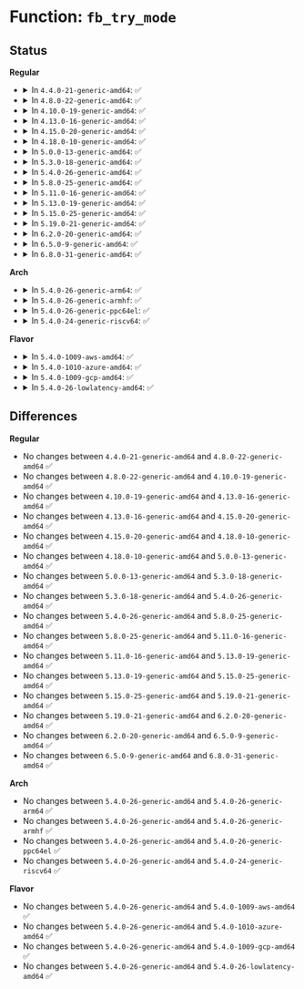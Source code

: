 # Function: <code>fb_try_mode</code>

## Status
<b>Regular</b>
<ul>
<li>
<details>
<summary>In <code>4.4.0-21-generic-amd64</code>: ✅</summary>

```c
int fb_try_mode(struct fb_var_screeninfo * var, struct fb_info * info, const struct fb_videomode * mode, unsigned int bpp)
```

```json
{
  "name": "fb_try_mode",
  "collision_type": "Unique Static",
  "inline_type": "No",
  "funcs": [
    {
      "addr": 18446744071583506000,
      "name": "fb_try_mode",
      "external": false,
      "loc": "drivers/video/fbdev/core/modedb.c:599",
      "file": "drivers/video/fbdev/core/modedb.c",
      "inline": "seen, unknown",
      "caller_inline": [],
      "caller_func": [
        "drivers/video/fbdev/core/modedb.c:fb_find_mode",
        "drivers/video/fbdev/core/modedb.c:fb_find_mode",
        "drivers/video/fbdev/core/modedb.c:fb_find_mode",
        "drivers/video/fbdev/core/modedb.c:fb_find_mode",
        "drivers/video/fbdev/core/modedb.c:fb_find_mode",
        "drivers/video/fbdev/core/modedb.c:fb_find_mode",
        "drivers/video/fbdev/core/modedb.c:fb_find_mode",
        "drivers/video/fbdev/core/modedb.c:fb_find_mode"
      ]
    }
  ],
  "symbols": [
    {
      "addr": 18446744071583506000,
      "name": "fb_try_mode",
      "section": ".text",
      "bind": "STB_LOCAL",
      "size": 154
    }
  ]
}
```
</details>
</li>
<li>
<details>
<summary>In <code>4.8.0-22-generic-amd64</code>: ✅</summary>

```c
int fb_try_mode(struct fb_var_screeninfo * var, struct fb_info * info, const struct fb_videomode * mode, unsigned int bpp)
```

```json
{
  "name": "fb_try_mode",
  "collision_type": "Unique Static",
  "inline_type": "No",
  "funcs": [
    {
      "addr": 18446744071583826704,
      "name": "fb_try_mode",
      "external": false,
      "loc": "drivers/video/fbdev/core/modedb.c:599",
      "file": "drivers/video/fbdev/core/modedb.c",
      "inline": "seen, unknown",
      "caller_inline": [],
      "caller_func": [
        "drivers/video/fbdev/core/modedb.c:fb_find_mode",
        "drivers/video/fbdev/core/modedb.c:fb_find_mode",
        "drivers/video/fbdev/core/modedb.c:fb_find_mode",
        "drivers/video/fbdev/core/modedb.c:fb_find_mode",
        "drivers/video/fbdev/core/modedb.c:fb_find_mode",
        "drivers/video/fbdev/core/modedb.c:fb_find_mode",
        "drivers/video/fbdev/core/modedb.c:fb_find_mode",
        "drivers/video/fbdev/core/modedb.c:fb_find_mode"
      ]
    }
  ],
  "symbols": [
    {
      "addr": 18446744071583826704,
      "name": "fb_try_mode",
      "section": ".text",
      "bind": "STB_LOCAL",
      "size": 154
    }
  ]
}
```
</details>
</li>
<li>
<details>
<summary>In <code>4.10.0-19-generic-amd64</code>: ✅</summary>

```c
int fb_try_mode(struct fb_var_screeninfo * var, struct fb_info * info, const struct fb_videomode * mode, unsigned int bpp)
```

```json
{
  "name": "fb_try_mode",
  "collision_type": "Unique Static",
  "inline_type": "No",
  "funcs": [
    {
      "addr": 18446744071583965952,
      "name": "fb_try_mode",
      "external": false,
      "loc": "drivers/video/fbdev/core/modedb.c:599",
      "file": "drivers/video/fbdev/core/modedb.c",
      "inline": "seen, unknown",
      "caller_inline": [],
      "caller_func": [
        "drivers/video/fbdev/core/modedb.c:fb_find_mode",
        "drivers/video/fbdev/core/modedb.c:fb_find_mode",
        "drivers/video/fbdev/core/modedb.c:fb_find_mode",
        "drivers/video/fbdev/core/modedb.c:fb_find_mode",
        "drivers/video/fbdev/core/modedb.c:fb_find_mode",
        "drivers/video/fbdev/core/modedb.c:fb_find_mode",
        "drivers/video/fbdev/core/modedb.c:fb_find_mode",
        "drivers/video/fbdev/core/modedb.c:fb_find_mode"
      ]
    }
  ],
  "symbols": [
    {
      "addr": 18446744071583965952,
      "name": "fb_try_mode",
      "section": ".text",
      "bind": "STB_LOCAL",
      "size": 154
    }
  ]
}
```
</details>
</li>
<li>
<details>
<summary>In <code>4.13.0-16-generic-amd64</code>: ✅</summary>

```c
int fb_try_mode(struct fb_var_screeninfo * var, struct fb_info * info, const struct fb_videomode * mode, unsigned int bpp)
```

```json
{
  "name": "fb_try_mode",
  "collision_type": "Unique Static",
  "inline_type": "No",
  "funcs": [
    {
      "addr": 18446744071584014384,
      "name": "fb_try_mode",
      "external": false,
      "loc": "drivers/video/fbdev/core/modedb.c:599",
      "file": "drivers/video/fbdev/core/modedb.c",
      "inline": "seen, unknown",
      "caller_inline": [],
      "caller_func": [
        "drivers/video/fbdev/core/modedb.c:fb_find_mode",
        "drivers/video/fbdev/core/modedb.c:fb_find_mode",
        "drivers/video/fbdev/core/modedb.c:fb_find_mode",
        "drivers/video/fbdev/core/modedb.c:fb_find_mode",
        "drivers/video/fbdev/core/modedb.c:fb_find_mode",
        "drivers/video/fbdev/core/modedb.c:fb_find_mode",
        "drivers/video/fbdev/core/modedb.c:fb_find_mode",
        "drivers/video/fbdev/core/modedb.c:fb_find_mode",
        "drivers/video/fbdev/core/modedb.c:fb_find_mode"
      ]
    }
  ],
  "symbols": [
    {
      "addr": 18446744071584014384,
      "name": "fb_try_mode",
      "section": ".text",
      "bind": "STB_LOCAL",
      "size": 150
    }
  ]
}
```
</details>
</li>
<li>
<details>
<summary>In <code>4.15.0-20-generic-amd64</code>: ✅</summary>

```c
int fb_try_mode(struct fb_var_screeninfo * var, struct fb_info * info, const struct fb_videomode * mode, unsigned int bpp)
```

```json
{
  "name": "fb_try_mode",
  "collision_type": "Unique Static",
  "inline_type": "No",
  "funcs": [
    {
      "addr": 18446744071584230320,
      "name": "fb_try_mode",
      "external": false,
      "loc": "drivers/video/fbdev/core/modedb.c:599",
      "file": "drivers/video/fbdev/core/modedb.c",
      "inline": "seen, unknown",
      "caller_inline": [],
      "caller_func": [
        "drivers/video/fbdev/core/modedb.c:fb_find_mode",
        "drivers/video/fbdev/core/modedb.c:fb_find_mode",
        "drivers/video/fbdev/core/modedb.c:fb_find_mode",
        "drivers/video/fbdev/core/modedb.c:fb_find_mode",
        "drivers/video/fbdev/core/modedb.c:fb_find_mode",
        "drivers/video/fbdev/core/modedb.c:fb_find_mode",
        "drivers/video/fbdev/core/modedb.c:fb_find_mode",
        "drivers/video/fbdev/core/modedb.c:fb_find_mode",
        "drivers/video/fbdev/core/modedb.c:fb_find_mode"
      ]
    }
  ],
  "symbols": [
    {
      "addr": 18446744071584230320,
      "name": "fb_try_mode",
      "section": ".text",
      "bind": "STB_LOCAL",
      "size": 153
    }
  ]
}
```
</details>
</li>
<li>
<details>
<summary>In <code>4.18.0-10-generic-amd64</code>: ✅</summary>

```c
int fb_try_mode(struct fb_var_screeninfo * var, struct fb_info * info, const struct fb_videomode * mode, unsigned int bpp)
```

```json
{
  "name": "fb_try_mode",
  "collision_type": "Unique Static",
  "inline_type": "No",
  "funcs": [
    {
      "addr": 18446744071584450624,
      "name": "fb_try_mode",
      "external": false,
      "loc": "drivers/video/fbdev/core/modedb.c:599",
      "file": "drivers/video/fbdev/core/modedb.c",
      "inline": "seen, unknown",
      "caller_inline": [],
      "caller_func": [
        "drivers/video/fbdev/core/modedb.c:fb_find_mode",
        "drivers/video/fbdev/core/modedb.c:fb_find_mode",
        "drivers/video/fbdev/core/modedb.c:fb_find_mode",
        "drivers/video/fbdev/core/modedb.c:fb_find_mode",
        "drivers/video/fbdev/core/modedb.c:fb_find_mode",
        "drivers/video/fbdev/core/modedb.c:fb_find_mode",
        "drivers/video/fbdev/core/modedb.c:fb_find_mode",
        "drivers/video/fbdev/core/modedb.c:fb_find_mode",
        "drivers/video/fbdev/core/modedb.c:fb_find_mode"
      ]
    }
  ],
  "symbols": [
    {
      "addr": 18446744071584450624,
      "name": "fb_try_mode",
      "section": ".text",
      "bind": "STB_LOCAL",
      "size": 151
    }
  ]
}
```
</details>
</li>
<li>
<details>
<summary>In <code>5.0.0-13-generic-amd64</code>: ✅</summary>

```c
int fb_try_mode(struct fb_var_screeninfo * var, struct fb_info * info, const struct fb_videomode * mode, unsigned int bpp)
```

```json
{
  "name": "fb_try_mode",
  "collision_type": "Unique Static",
  "inline_type": "No",
  "funcs": [
    {
      "addr": 18446744071584547280,
      "name": "fb_try_mode",
      "external": false,
      "loc": "drivers/video/fbdev/core/modedb.c:599",
      "file": "drivers/video/fbdev/core/modedb.c",
      "inline": "seen, unknown",
      "caller_inline": [],
      "caller_func": [
        "drivers/video/fbdev/core/modedb.c:fb_find_mode",
        "drivers/video/fbdev/core/modedb.c:fb_find_mode",
        "drivers/video/fbdev/core/modedb.c:fb_find_mode",
        "drivers/video/fbdev/core/modedb.c:fb_find_mode",
        "drivers/video/fbdev/core/modedb.c:fb_find_mode",
        "drivers/video/fbdev/core/modedb.c:fb_find_mode",
        "drivers/video/fbdev/core/modedb.c:fb_find_mode",
        "drivers/video/fbdev/core/modedb.c:fb_find_mode",
        "drivers/video/fbdev/core/modedb.c:fb_find_mode"
      ]
    }
  ],
  "symbols": [
    {
      "addr": 18446744071584547280,
      "name": "fb_try_mode",
      "section": ".text",
      "bind": "STB_LOCAL",
      "size": 151
    }
  ]
}
```
</details>
</li>
<li>
<details>
<summary>In <code>5.3.0-18-generic-amd64</code>: ✅</summary>

```c
int fb_try_mode(struct fb_var_screeninfo * var, struct fb_info * info, const struct fb_videomode * mode, unsigned int bpp)
```

```json
{
  "name": "fb_try_mode",
  "collision_type": "Unique Static",
  "inline_type": "No",
  "funcs": [
    {
      "addr": 18446744071584745040,
      "name": "fb_try_mode",
      "external": false,
      "loc": "drivers/video/fbdev/core/modedb.c:599",
      "file": "drivers/video/fbdev/core/modedb.c",
      "inline": "seen, unknown",
      "caller_inline": [],
      "caller_func": [
        "drivers/video/fbdev/core/modedb.c:fb_find_mode",
        "drivers/video/fbdev/core/modedb.c:fb_find_mode",
        "drivers/video/fbdev/core/modedb.c:fb_find_mode",
        "drivers/video/fbdev/core/modedb.c:fb_find_mode",
        "drivers/video/fbdev/core/modedb.c:fb_find_mode",
        "drivers/video/fbdev/core/modedb.c:fb_find_mode",
        "drivers/video/fbdev/core/modedb.c:fb_find_mode",
        "drivers/video/fbdev/core/modedb.c:fb_find_mode",
        "drivers/video/fbdev/core/modedb.c:fb_find_mode"
      ]
    }
  ],
  "symbols": [
    {
      "addr": 18446744071584745040,
      "name": "fb_try_mode",
      "section": ".text",
      "bind": "STB_LOCAL",
      "size": 151
    }
  ]
}
```
</details>
</li>
<li>
<details>
<summary>In <code>5.4.0-26-generic-amd64</code>: ✅</summary>

```c
int fb_try_mode(struct fb_var_screeninfo * var, struct fb_info * info, const struct fb_videomode * mode, unsigned int bpp)
```

```json
{
  "name": "fb_try_mode",
  "collision_type": "Unique Static",
  "inline_type": "No",
  "funcs": [
    {
      "addr": 18446744071584879824,
      "name": "fb_try_mode",
      "external": false,
      "loc": "drivers/video/fbdev/core/modedb.c:542",
      "file": "drivers/video/fbdev/core/modedb.c",
      "inline": "seen, unknown",
      "caller_inline": [],
      "caller_func": [
        "drivers/video/fbdev/core/modedb.c:fb_find_mode",
        "drivers/video/fbdev/core/modedb.c:fb_find_mode",
        "drivers/video/fbdev/core/modedb.c:fb_find_mode",
        "drivers/video/fbdev/core/modedb.c:fb_find_mode",
        "drivers/video/fbdev/core/modedb.c:fb_find_mode",
        "drivers/video/fbdev/core/modedb.c:fb_find_mode",
        "drivers/video/fbdev/core/modedb.c:fb_find_mode",
        "drivers/video/fbdev/core/modedb.c:fb_find_mode",
        "drivers/video/fbdev/core/modedb.c:fb_find_mode"
      ]
    }
  ],
  "symbols": [
    {
      "addr": 18446744071584879824,
      "name": "fb_try_mode",
      "section": ".text",
      "bind": "STB_LOCAL",
      "size": 151
    }
  ]
}
```
</details>
</li>
<li>
<details>
<summary>In <code>5.8.0-25-generic-amd64</code>: ✅</summary>

```c
int fb_try_mode(struct fb_var_screeninfo * var, struct fb_info * info, const struct fb_videomode * mode, unsigned int bpp)
```

```json
{
  "name": "fb_try_mode",
  "collision_type": "Unique Static",
  "inline_type": "No",
  "funcs": [
    {
      "addr": 18446744071585577024,
      "name": "fb_try_mode",
      "external": false,
      "loc": "drivers/video/fbdev/core/modedb.c:542",
      "file": "drivers/video/fbdev/core/modedb.c",
      "inline": "seen, unknown",
      "caller_inline": [],
      "caller_func": [
        "drivers/video/fbdev/core/modedb.c:fb_find_mode",
        "drivers/video/fbdev/core/modedb.c:fb_find_mode",
        "drivers/video/fbdev/core/modedb.c:fb_find_mode",
        "drivers/video/fbdev/core/modedb.c:fb_find_mode",
        "drivers/video/fbdev/core/modedb.c:fb_find_mode",
        "drivers/video/fbdev/core/modedb.c:fb_find_mode",
        "drivers/video/fbdev/core/modedb.c:fb_find_mode",
        "drivers/video/fbdev/core/modedb.c:fb_find_mode",
        "drivers/video/fbdev/core/modedb.c:fb_find_mode"
      ]
    }
  ],
  "symbols": [
    {
      "addr": 18446744071585577024,
      "name": "fb_try_mode",
      "section": ".text",
      "bind": "STB_LOCAL",
      "size": 161
    }
  ]
}
```
</details>
</li>
<li>
<details>
<summary>In <code>5.11.0-16-generic-amd64</code>: ✅</summary>

```c
int fb_try_mode(struct fb_var_screeninfo * var, struct fb_info * info, const struct fb_videomode * mode, unsigned int bpp)
```

```json
{
  "name": "fb_try_mode",
  "collision_type": "Unique Static",
  "inline_type": "No",
  "funcs": [
    {
      "addr": 18446744071585710480,
      "name": "fb_try_mode",
      "external": false,
      "loc": "drivers/video/fbdev/core/modedb.c:542",
      "file": "drivers/video/fbdev/core/modedb.c",
      "inline": "seen, unknown",
      "caller_inline": [],
      "caller_func": [
        "drivers/video/fbdev/core/modedb.c:fb_find_mode",
        "drivers/video/fbdev/core/modedb.c:fb_find_mode",
        "drivers/video/fbdev/core/modedb.c:fb_find_mode",
        "drivers/video/fbdev/core/modedb.c:fb_find_mode",
        "drivers/video/fbdev/core/modedb.c:fb_find_mode",
        "drivers/video/fbdev/core/modedb.c:fb_find_mode",
        "drivers/video/fbdev/core/modedb.c:fb_find_mode",
        "drivers/video/fbdev/core/modedb.c:fb_find_mode",
        "drivers/video/fbdev/core/modedb.c:fb_find_mode"
      ]
    }
  ],
  "symbols": [
    {
      "addr": 18446744071585710480,
      "name": "fb_try_mode",
      "section": ".text",
      "bind": "STB_LOCAL",
      "size": 161
    }
  ]
}
```
</details>
</li>
<li>
<details>
<summary>In <code>5.13.0-19-generic-amd64</code>: ✅</summary>

```c
int fb_try_mode(struct fb_var_screeninfo * var, struct fb_info * info, const struct fb_videomode * mode, unsigned int bpp)
```

```json
{
  "name": "fb_try_mode",
  "collision_type": "Unique Static",
  "inline_type": "No",
  "funcs": [
    {
      "addr": 18446744071585590896,
      "name": "fb_try_mode",
      "external": false,
      "loc": "drivers/video/fbdev/core/modedb.c:542",
      "file": "drivers/video/fbdev/core/modedb.c",
      "inline": "seen, unknown",
      "caller_inline": [],
      "caller_func": [
        "drivers/video/fbdev/core/modedb.c:fb_find_mode",
        "drivers/video/fbdev/core/modedb.c:fb_find_mode",
        "drivers/video/fbdev/core/modedb.c:fb_find_mode",
        "drivers/video/fbdev/core/modedb.c:fb_find_mode",
        "drivers/video/fbdev/core/modedb.c:fb_find_mode",
        "drivers/video/fbdev/core/modedb.c:fb_find_mode",
        "drivers/video/fbdev/core/modedb.c:fb_find_mode",
        "drivers/video/fbdev/core/modedb.c:fb_find_mode",
        "drivers/video/fbdev/core/modedb.c:fb_find_mode"
      ]
    }
  ],
  "symbols": [
    {
      "addr": 18446744071585590896,
      "name": "fb_try_mode",
      "section": ".text",
      "bind": "STB_LOCAL",
      "size": 157
    }
  ]
}
```
</details>
</li>
<li>
<details>
<summary>In <code>5.15.0-25-generic-amd64</code>: ✅</summary>

```c
int fb_try_mode(struct fb_var_screeninfo * var, struct fb_info * info, const struct fb_videomode * mode, unsigned int bpp)
```

```json
{
  "name": "fb_try_mode",
  "collision_type": "Unique Static",
  "inline_type": "No",
  "funcs": [
    {
      "addr": 18446744071586066576,
      "name": "fb_try_mode",
      "external": false,
      "loc": "drivers/video/fbdev/core/modedb.c:542",
      "file": "drivers/video/fbdev/core/modedb.c",
      "inline": "seen, unknown",
      "caller_inline": [],
      "caller_func": [
        "drivers/video/fbdev/core/modedb.c:fb_find_mode",
        "drivers/video/fbdev/core/modedb.c:fb_find_mode",
        "drivers/video/fbdev/core/modedb.c:fb_find_mode",
        "drivers/video/fbdev/core/modedb.c:fb_find_mode",
        "drivers/video/fbdev/core/modedb.c:fb_find_mode",
        "drivers/video/fbdev/core/modedb.c:fb_find_mode",
        "drivers/video/fbdev/core/modedb.c:fb_find_mode",
        "drivers/video/fbdev/core/modedb.c:fb_find_mode",
        "drivers/video/fbdev/core/modedb.c:fb_find_mode"
      ]
    }
  ],
  "symbols": [
    {
      "addr": 18446744071586066576,
      "name": "fb_try_mode",
      "section": ".text",
      "bind": "STB_LOCAL",
      "size": 157
    }
  ]
}
```
</details>
</li>
<li>
<details>
<summary>In <code>5.19.0-21-generic-amd64</code>: ✅</summary>

```c
int fb_try_mode(struct fb_var_screeninfo * var, struct fb_info * info, const struct fb_videomode * mode, unsigned int bpp)
```

```json
{
  "name": "fb_try_mode",
  "collision_type": "Unique Static",
  "inline_type": "No",
  "funcs": [
    {
      "addr": 18446744071587288432,
      "name": "fb_try_mode",
      "external": false,
      "loc": "drivers/video/fbdev/core/modedb.c:542",
      "file": "drivers/video/fbdev/core/modedb.c",
      "inline": "seen, unknown",
      "caller_inline": [],
      "caller_func": [
        "drivers/video/fbdev/core/modedb.c:fb_find_mode",
        "drivers/video/fbdev/core/modedb.c:fb_find_mode",
        "drivers/video/fbdev/core/modedb.c:fb_find_mode",
        "drivers/video/fbdev/core/modedb.c:fb_find_mode",
        "drivers/video/fbdev/core/modedb.c:fb_find_mode",
        "drivers/video/fbdev/core/modedb.c:fb_find_mode",
        "drivers/video/fbdev/core/modedb.c:fb_find_mode",
        "drivers/video/fbdev/core/modedb.c:fb_find_mode",
        "drivers/video/fbdev/core/modedb.c:fb_find_mode"
      ]
    }
  ],
  "symbols": [
    {
      "addr": 18446744071587288432,
      "name": "fb_try_mode",
      "section": ".text",
      "bind": "STB_LOCAL",
      "size": 169
    }
  ]
}
```
</details>
</li>
<li>
<details>
<summary>In <code>6.2.0-20-generic-amd64</code>: ✅</summary>

```c
int fb_try_mode(struct fb_var_screeninfo * var, struct fb_info * info, const struct fb_videomode * mode, unsigned int bpp)
```

```json
{
  "name": "fb_try_mode",
  "collision_type": "Unique Static",
  "inline_type": "No",
  "funcs": [
    {
      "addr": 18446744071588528416,
      "name": "fb_try_mode",
      "external": false,
      "loc": "drivers/video/fbdev/core/modedb.c:542",
      "file": "drivers/video/fbdev/core/modedb.c",
      "inline": "seen, unknown",
      "caller_inline": [],
      "caller_func": [
        "drivers/video/fbdev/core/modedb.c:fb_find_mode",
        "drivers/video/fbdev/core/modedb.c:fb_find_mode",
        "drivers/video/fbdev/core/modedb.c:fb_find_mode",
        "drivers/video/fbdev/core/modedb.c:fb_find_mode",
        "drivers/video/fbdev/core/modedb.c:fb_find_mode",
        "drivers/video/fbdev/core/modedb.c:fb_find_mode",
        "drivers/video/fbdev/core/modedb.c:fb_find_mode",
        "drivers/video/fbdev/core/modedb.c:fb_find_mode",
        "drivers/video/fbdev/core/modedb.c:fb_find_mode"
      ]
    }
  ],
  "symbols": [
    {
      "addr": 18446744071588528416,
      "name": "fb_try_mode",
      "section": ".text",
      "bind": "STB_LOCAL",
      "size": 169
    }
  ]
}
```
</details>
</li>
<li>
<details>
<summary>In <code>6.5.0-9-generic-amd64</code>: ✅</summary>

```c
int fb_try_mode(struct fb_var_screeninfo * var, struct fb_info * info, const struct fb_videomode * mode, unsigned int bpp)
```

```json
{
  "name": "fb_try_mode",
  "collision_type": "Unique Static",
  "inline_type": "No",
  "funcs": [
    {
      "addr": 18446744071588806912,
      "name": "fb_try_mode",
      "external": false,
      "loc": "drivers/video/fbdev/core/modedb.c:547",
      "file": "drivers/video/fbdev/core/modedb.c",
      "inline": "seen, unknown",
      "caller_inline": [],
      "caller_func": [
        "drivers/video/fbdev/core/modedb.c:fb_find_mode",
        "drivers/video/fbdev/core/modedb.c:fb_find_mode",
        "drivers/video/fbdev/core/modedb.c:fb_find_mode",
        "drivers/video/fbdev/core/modedb.c:fb_find_mode",
        "drivers/video/fbdev/core/modedb.c:fb_find_mode",
        "drivers/video/fbdev/core/modedb.c:fb_find_mode",
        "drivers/video/fbdev/core/modedb.c:fb_find_mode",
        "drivers/video/fbdev/core/modedb.c:fb_find_mode",
        "drivers/video/fbdev/core/modedb.c:fb_find_mode"
      ]
    }
  ],
  "symbols": [
    {
      "addr": 18446744071588806912,
      "name": "fb_try_mode",
      "section": ".text",
      "bind": "STB_LOCAL",
      "size": 169
    }
  ]
}
```
</details>
</li>
<li>
<details>
<summary>In <code>6.8.0-31-generic-amd64</code>: ✅</summary>

```c
int fb_try_mode(struct fb_var_screeninfo * var, struct fb_info * info, const struct fb_videomode * mode, unsigned int bpp)
```

```json
{
  "name": "fb_try_mode",
  "collision_type": "Unique Static",
  "inline_type": "No",
  "funcs": [
    {
      "addr": 18446744071589090368,
      "name": "fb_try_mode",
      "external": false,
      "loc": "drivers/video/fbdev/core/modedb.c:547",
      "file": "drivers/video/fbdev/core/modedb.c",
      "inline": "seen, unknown",
      "caller_inline": [],
      "caller_func": [
        "drivers/video/fbdev/core/modedb.c:fb_find_mode",
        "drivers/video/fbdev/core/modedb.c:fb_find_mode",
        "drivers/video/fbdev/core/modedb.c:fb_find_mode",
        "drivers/video/fbdev/core/modedb.c:fb_find_mode",
        "drivers/video/fbdev/core/modedb.c:fb_find_mode",
        "drivers/video/fbdev/core/modedb.c:fb_find_mode",
        "drivers/video/fbdev/core/modedb.c:fb_find_mode",
        "drivers/video/fbdev/core/modedb.c:fb_find_mode",
        "drivers/video/fbdev/core/modedb.c:fb_find_mode"
      ]
    }
  ],
  "symbols": [
    {
      "addr": 18446744071589090368,
      "name": "fb_try_mode",
      "section": ".text",
      "bind": "STB_LOCAL",
      "size": 169
    }
  ]
}
```
</details>
</li>
</ul>
<b>Arch</b>
<ul>
<li>
<details>
<summary>In <code>5.4.0-26-generic-arm64</code>: ✅</summary>

```c
int fb_try_mode(struct fb_var_screeninfo * var, struct fb_info * info, const struct fb_videomode * mode, unsigned int bpp)
```

```json
{
  "name": "fb_try_mode",
  "collision_type": "Unique Static",
  "inline_type": "No",
  "funcs": [
    {
      "addr": 18446603336497275872,
      "name": "fb_try_mode",
      "external": false,
      "loc": "drivers/video/fbdev/core/modedb.c:542",
      "file": "drivers/video/fbdev/core/modedb.c",
      "inline": "seen, unknown",
      "caller_inline": [],
      "caller_func": [
        "drivers/video/fbdev/core/modedb.c:fb_find_mode",
        "drivers/video/fbdev/core/modedb.c:fb_find_mode",
        "drivers/video/fbdev/core/modedb.c:fb_find_mode",
        "drivers/video/fbdev/core/modedb.c:fb_find_mode",
        "drivers/video/fbdev/core/modedb.c:fb_find_mode",
        "drivers/video/fbdev/core/modedb.c:fb_find_mode",
        "drivers/video/fbdev/core/modedb.c:fb_find_mode",
        "drivers/video/fbdev/core/modedb.c:fb_find_mode",
        "drivers/video/fbdev/core/modedb.c:fb_find_mode"
      ]
    }
  ],
  "symbols": [
    {
      "addr": 18446603336497275872,
      "name": "fb_try_mode",
      "section": ".text",
      "bind": "STB_LOCAL",
      "size": 220
    }
  ]
}
```
</details>
</li>
<li>
<details>
<summary>In <code>5.4.0-26-generic-armhf</code>: ✅</summary>

```c
int fb_try_mode(struct fb_var_screeninfo * var, struct fb_info * info, const struct fb_videomode * mode, unsigned int bpp)
```

```json
{
  "name": "fb_try_mode",
  "collision_type": "Unique Static",
  "inline_type": "No",
  "funcs": [
    {
      "addr": 3230453084,
      "name": "fb_try_mode",
      "external": false,
      "loc": "drivers/video/fbdev/core/modedb.c:542",
      "file": "drivers/video/fbdev/core/modedb.c",
      "inline": "seen, unknown",
      "caller_inline": [],
      "caller_func": [
        "drivers/video/fbdev/core/modedb.c:fb_find_mode",
        "drivers/video/fbdev/core/modedb.c:fb_find_mode",
        "drivers/video/fbdev/core/modedb.c:fb_find_mode",
        "drivers/video/fbdev/core/modedb.c:fb_find_mode",
        "drivers/video/fbdev/core/modedb.c:fb_find_mode",
        "drivers/video/fbdev/core/modedb.c:fb_find_mode",
        "drivers/video/fbdev/core/modedb.c:fb_find_mode",
        "drivers/video/fbdev/core/modedb.c:fb_find_mode",
        "drivers/video/fbdev/core/modedb.c:fb_find_mode"
      ]
    }
  ],
  "symbols": [
    {
      "addr": 3230453084,
      "name": "fb_try_mode",
      "section": ".text",
      "bind": "STB_LOCAL",
      "size": 196
    }
  ]
}
```
</details>
</li>
<li>
<details>
<summary>In <code>5.4.0-26-generic-ppc64el</code>: ✅</summary>

```c
int fb_try_mode(struct fb_var_screeninfo * var, struct fb_info * info, const struct fb_videomode * mode, unsigned int bpp)
```

```json
{
  "name": "fb_try_mode",
  "collision_type": "Unique Static",
  "inline_type": "No",
  "funcs": [
    {
      "addr": 13835058055291255392,
      "name": "fb_try_mode",
      "external": false,
      "loc": "drivers/video/fbdev/core/modedb.c:542",
      "file": "drivers/video/fbdev/core/modedb.c",
      "inline": "seen, unknown",
      "caller_inline": [],
      "caller_func": [
        "drivers/video/fbdev/core/modedb.c:fb_find_mode",
        "drivers/video/fbdev/core/modedb.c:fb_find_mode",
        "drivers/video/fbdev/core/modedb.c:fb_find_mode",
        "drivers/video/fbdev/core/modedb.c:fb_find_mode",
        "drivers/video/fbdev/core/modedb.c:fb_find_mode",
        "drivers/video/fbdev/core/modedb.c:fb_find_mode",
        "drivers/video/fbdev/core/modedb.c:fb_find_mode",
        "drivers/video/fbdev/core/modedb.c:fb_find_mode",
        "drivers/video/fbdev/core/modedb.c:fb_find_mode"
      ]
    }
  ],
  "symbols": [
    {
      "addr": 13835058055291255392,
      "name": "fb_try_mode",
      "section": ".text",
      "bind": "STB_LOCAL",
      "size": 264
    }
  ]
}
```
</details>
</li>
<li>
<details>
<summary>In <code>5.4.0-24-generic-riscv64</code>: ✅</summary>

```c
int fb_try_mode(struct fb_var_screeninfo * var, struct fb_info * info, const struct fb_videomode * mode, unsigned int bpp)
```

```json
{
  "name": "fb_try_mode",
  "collision_type": "Unique Static",
  "inline_type": "No",
  "funcs": [
    {
      "addr": 18446743936275809866,
      "name": "fb_try_mode",
      "external": false,
      "loc": "drivers/video/fbdev/core/modedb.c:542",
      "file": "drivers/video/fbdev/core/modedb.c",
      "inline": "seen, unknown",
      "caller_inline": [],
      "caller_func": [
        "drivers/video/fbdev/core/modedb.c:fb_find_mode",
        "drivers/video/fbdev/core/modedb.c:fb_find_mode",
        "drivers/video/fbdev/core/modedb.c:fb_find_mode",
        "drivers/video/fbdev/core/modedb.c:fb_find_mode",
        "drivers/video/fbdev/core/modedb.c:fb_find_mode",
        "drivers/video/fbdev/core/modedb.c:fb_find_mode",
        "drivers/video/fbdev/core/modedb.c:fb_find_mode",
        "drivers/video/fbdev/core/modedb.c:fb_find_mode",
        "drivers/video/fbdev/core/modedb.c:fb_find_mode"
      ]
    }
  ],
  "symbols": [
    {
      "addr": 18446743936275809866,
      "name": "fb_try_mode",
      "section": ".text",
      "bind": "STB_LOCAL",
      "size": 174
    }
  ]
}
```
</details>
</li>
</ul>
<b>Flavor</b>
<ul>
<li>
<details>
<summary>In <code>5.4.0-1009-aws-amd64</code>: ✅</summary>

```c
int fb_try_mode(struct fb_var_screeninfo * var, struct fb_info * info, const struct fb_videomode * mode, unsigned int bpp)
```

```json
{
  "name": "fb_try_mode",
  "collision_type": "Unique Static",
  "inline_type": "No",
  "funcs": [
    {
      "addr": 18446744071584831008,
      "name": "fb_try_mode",
      "external": false,
      "loc": "drivers/video/fbdev/core/modedb.c:542",
      "file": "drivers/video/fbdev/core/modedb.c",
      "inline": "seen, unknown",
      "caller_inline": [],
      "caller_func": [
        "drivers/video/fbdev/core/modedb.c:fb_find_mode",
        "drivers/video/fbdev/core/modedb.c:fb_find_mode",
        "drivers/video/fbdev/core/modedb.c:fb_find_mode",
        "drivers/video/fbdev/core/modedb.c:fb_find_mode",
        "drivers/video/fbdev/core/modedb.c:fb_find_mode",
        "drivers/video/fbdev/core/modedb.c:fb_find_mode",
        "drivers/video/fbdev/core/modedb.c:fb_find_mode",
        "drivers/video/fbdev/core/modedb.c:fb_find_mode",
        "drivers/video/fbdev/core/modedb.c:fb_find_mode"
      ]
    }
  ],
  "symbols": [
    {
      "addr": 18446744071584831008,
      "name": "fb_try_mode",
      "section": ".text",
      "bind": "STB_LOCAL",
      "size": 151
    }
  ]
}
```
</details>
</li>
<li>
<details>
<summary>In <code>5.4.0-1010-azure-amd64</code>: ✅</summary>

```c
int fb_try_mode(struct fb_var_screeninfo * var, struct fb_info * info, const struct fb_videomode * mode, unsigned int bpp)
```

```json
{
  "name": "fb_try_mode",
  "collision_type": "Unique Static",
  "inline_type": "No",
  "funcs": [
    {
      "addr": 18446744071584760832,
      "name": "fb_try_mode",
      "external": false,
      "loc": "drivers/video/fbdev/core/modedb.c:542",
      "file": "drivers/video/fbdev/core/modedb.c",
      "inline": "seen, unknown",
      "caller_inline": [],
      "caller_func": [
        "drivers/video/fbdev/core/modedb.c:fb_find_mode",
        "drivers/video/fbdev/core/modedb.c:fb_find_mode",
        "drivers/video/fbdev/core/modedb.c:fb_find_mode",
        "drivers/video/fbdev/core/modedb.c:fb_find_mode",
        "drivers/video/fbdev/core/modedb.c:fb_find_mode",
        "drivers/video/fbdev/core/modedb.c:fb_find_mode",
        "drivers/video/fbdev/core/modedb.c:fb_find_mode",
        "drivers/video/fbdev/core/modedb.c:fb_find_mode",
        "drivers/video/fbdev/core/modedb.c:fb_find_mode"
      ]
    }
  ],
  "symbols": [
    {
      "addr": 18446744071584760832,
      "name": "fb_try_mode",
      "section": ".text",
      "bind": "STB_LOCAL",
      "size": 151
    }
  ]
}
```
</details>
</li>
<li>
<details>
<summary>In <code>5.4.0-1009-gcp-amd64</code>: ✅</summary>

```c
int fb_try_mode(struct fb_var_screeninfo * var, struct fb_info * info, const struct fb_videomode * mode, unsigned int bpp)
```

```json
{
  "name": "fb_try_mode",
  "collision_type": "Unique Static",
  "inline_type": "No",
  "funcs": [
    {
      "addr": 18446744071584832432,
      "name": "fb_try_mode",
      "external": false,
      "loc": "drivers/video/fbdev/core/modedb.c:542",
      "file": "drivers/video/fbdev/core/modedb.c",
      "inline": "seen, unknown",
      "caller_inline": [],
      "caller_func": [
        "drivers/video/fbdev/core/modedb.c:fb_find_mode",
        "drivers/video/fbdev/core/modedb.c:fb_find_mode",
        "drivers/video/fbdev/core/modedb.c:fb_find_mode",
        "drivers/video/fbdev/core/modedb.c:fb_find_mode",
        "drivers/video/fbdev/core/modedb.c:fb_find_mode",
        "drivers/video/fbdev/core/modedb.c:fb_find_mode",
        "drivers/video/fbdev/core/modedb.c:fb_find_mode",
        "drivers/video/fbdev/core/modedb.c:fb_find_mode",
        "drivers/video/fbdev/core/modedb.c:fb_find_mode"
      ]
    }
  ],
  "symbols": [
    {
      "addr": 18446744071584832432,
      "name": "fb_try_mode",
      "section": ".text",
      "bind": "STB_LOCAL",
      "size": 151
    }
  ]
}
```
</details>
</li>
<li>
<details>
<summary>In <code>5.4.0-26-lowlatency-amd64</code>: ✅</summary>

```c
int fb_try_mode(struct fb_var_screeninfo * var, struct fb_info * info, const struct fb_videomode * mode, unsigned int bpp)
```

```json
{
  "name": "fb_try_mode",
  "collision_type": "Unique Static",
  "inline_type": "No",
  "funcs": [
    {
      "addr": 18446744071584937504,
      "name": "fb_try_mode",
      "external": false,
      "loc": "drivers/video/fbdev/core/modedb.c:542",
      "file": "drivers/video/fbdev/core/modedb.c",
      "inline": "seen, unknown",
      "caller_inline": [],
      "caller_func": [
        "drivers/video/fbdev/core/modedb.c:fb_find_mode",
        "drivers/video/fbdev/core/modedb.c:fb_find_mode",
        "drivers/video/fbdev/core/modedb.c:fb_find_mode",
        "drivers/video/fbdev/core/modedb.c:fb_find_mode",
        "drivers/video/fbdev/core/modedb.c:fb_find_mode",
        "drivers/video/fbdev/core/modedb.c:fb_find_mode",
        "drivers/video/fbdev/core/modedb.c:fb_find_mode",
        "drivers/video/fbdev/core/modedb.c:fb_find_mode",
        "drivers/video/fbdev/core/modedb.c:fb_find_mode"
      ]
    }
  ],
  "symbols": [
    {
      "addr": 18446744071584937504,
      "name": "fb_try_mode",
      "section": ".text",
      "bind": "STB_LOCAL",
      "size": 151
    }
  ]
}
```
</details>
</li>
</ul>

## Differences
<b>Regular</b>
<ul>
<li>
No changes between <code>4.4.0-21-generic-amd64</code> and <code>4.8.0-22-generic-amd64</code> ✅
</li>
<li>
No changes between <code>4.8.0-22-generic-amd64</code> and <code>4.10.0-19-generic-amd64</code> ✅
</li>
<li>
No changes between <code>4.10.0-19-generic-amd64</code> and <code>4.13.0-16-generic-amd64</code> ✅
</li>
<li>
No changes between <code>4.13.0-16-generic-amd64</code> and <code>4.15.0-20-generic-amd64</code> ✅
</li>
<li>
No changes between <code>4.15.0-20-generic-amd64</code> and <code>4.18.0-10-generic-amd64</code> ✅
</li>
<li>
No changes between <code>4.18.0-10-generic-amd64</code> and <code>5.0.0-13-generic-amd64</code> ✅
</li>
<li>
No changes between <code>5.0.0-13-generic-amd64</code> and <code>5.3.0-18-generic-amd64</code> ✅
</li>
<li>
No changes between <code>5.3.0-18-generic-amd64</code> and <code>5.4.0-26-generic-amd64</code> ✅
</li>
<li>
No changes between <code>5.4.0-26-generic-amd64</code> and <code>5.8.0-25-generic-amd64</code> ✅
</li>
<li>
No changes between <code>5.8.0-25-generic-amd64</code> and <code>5.11.0-16-generic-amd64</code> ✅
</li>
<li>
No changes between <code>5.11.0-16-generic-amd64</code> and <code>5.13.0-19-generic-amd64</code> ✅
</li>
<li>
No changes between <code>5.13.0-19-generic-amd64</code> and <code>5.15.0-25-generic-amd64</code> ✅
</li>
<li>
No changes between <code>5.15.0-25-generic-amd64</code> and <code>5.19.0-21-generic-amd64</code> ✅
</li>
<li>
No changes between <code>5.19.0-21-generic-amd64</code> and <code>6.2.0-20-generic-amd64</code> ✅
</li>
<li>
No changes between <code>6.2.0-20-generic-amd64</code> and <code>6.5.0-9-generic-amd64</code> ✅
</li>
<li>
No changes between <code>6.5.0-9-generic-amd64</code> and <code>6.8.0-31-generic-amd64</code> ✅
</li>
</ul>
<b>Arch</b>
<ul>
<li>
No changes between <code>5.4.0-26-generic-amd64</code> and <code>5.4.0-26-generic-arm64</code> ✅
</li>
<li>
No changes between <code>5.4.0-26-generic-amd64</code> and <code>5.4.0-26-generic-armhf</code> ✅
</li>
<li>
No changes between <code>5.4.0-26-generic-amd64</code> and <code>5.4.0-26-generic-ppc64el</code> ✅
</li>
<li>
No changes between <code>5.4.0-26-generic-amd64</code> and <code>5.4.0-24-generic-riscv64</code> ✅
</li>
</ul>
<b>Flavor</b>
<ul>
<li>
No changes between <code>5.4.0-26-generic-amd64</code> and <code>5.4.0-1009-aws-amd64</code> ✅
</li>
<li>
No changes between <code>5.4.0-26-generic-amd64</code> and <code>5.4.0-1010-azure-amd64</code> ✅
</li>
<li>
No changes between <code>5.4.0-26-generic-amd64</code> and <code>5.4.0-1009-gcp-amd64</code> ✅
</li>
<li>
No changes between <code>5.4.0-26-generic-amd64</code> and <code>5.4.0-26-lowlatency-amd64</code> ✅
</li>
</ul>
